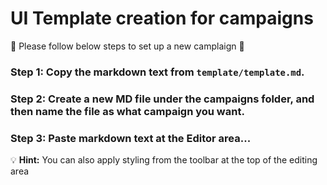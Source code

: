 # UI Template creation for campaigns

:rocket: Please follow below steps to set up a new camplaign :rocket:

### Step 1: Copy the markdown text from ```template/template.md```.

### Step 2: Create a new MD file under the campaigns folder, and then name the file as what campaign you want.

### Step 3: Paste markdown text at the Editor area...


:bulb: **Hint:** You can also apply styling from the toolbar at the top of the editing area
